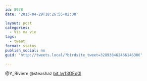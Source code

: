 ```yaml
---
id: 8978
date: '2013-04-29T18:26:55+02:00'

layout: post
categories:
  - Vis ma vie
tags:
  - tweet
format: status
publish_social: no
guid: 'http://tweets.local/?birdsite_tweet=328938462466146306'

---
```


@Y\_Riviere @steashaz [bit.ly/13GEd0I](http://bit.ly/13GEd0I)